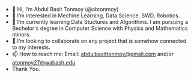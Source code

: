 - 👋 Hi, I’m Abdul Basit Tonmoy (@abtonmoy)
- 👀 I’m interested in Mechine Learning, Data Science, SWD, Robotics.
- 🌱 I’m currently learning Data Stuctures and Algorithms. I am pursuing a Bechelor's degree in Computer Science with Physics and Mathematics minors.
- 💞️ I’m looking to collaborate on any project that is somehow connected to my interests.
- 📫 How to reach me: Email: abdulbasittonmoy@gmail.com and/or atonmoy27@wabash.edu
- Thank You.

<!---
BlueCodeAltron/BlueCodeAltron is a ✨ special ✨ repository because its `README.md` (this file) appears on your GitHub profile.
You can click the Preview link to take a look at your changes.
--->
